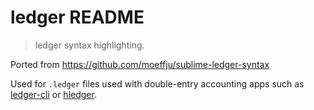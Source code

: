 # ledger README

> ledger syntax highlighting.

Ported from https://github.com/moeffju/sublime-ledger-syntax

Used for `.ledger` files used with double-entry accounting apps such as [ledger-cli](https://ledger-cli.org/) or [hledger](https://hledger.org/).
